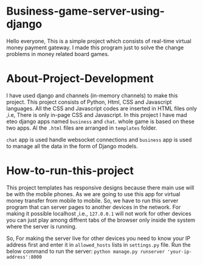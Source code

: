 # Business-game-server-using-django
Hello everyone, This is a simple project which consists of real-time virtual money payment gateway. I made this program just to solve the change problems in money related board games.

# About-Project-Development
I have used django and channels (in-memory channels) to make this project. This project consists of Python, Html, CSS and Javascript languages. All the CSS and Javascript codes are inserted in HTML files only ,i.e, There is only in-page CSS and Javascript. In this project I have mad eteo django apps named ``business`` and ``chat``. whole game is based on these two apps. Al the ``.html`` files are arranged in ``templates`` folder.

``chat`` app is used handle websocket connections and ``business`` app is used to manage all the data in the form of Django models.

# How-to-run-this-project
This project templates has responsive designs because there main use will be with the mobile phones. As we are going to use this app for virtual money transfer from mobile to mobile. So, we have to run this server program that can server pages to another devices in the network. For making it possible localhost ,i.e., ``127.0.0.1`` will not work for other devices you can just play among diffrent tabs of the browser only inside the system where the server is running.

So, For making the server live for other devices you need to know your IP address first and enter it in ``allowed_hosts`` lists in ``settings.py`` file. Run the below command to run the server:
``python manage.py runserver 'your-ip-address':8000``
